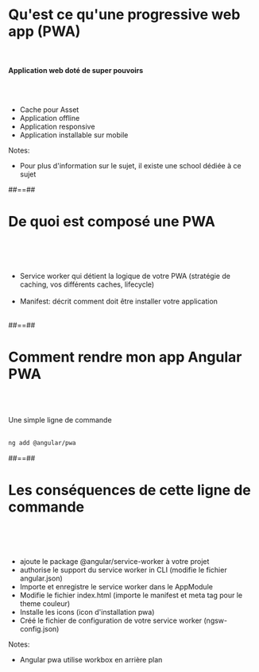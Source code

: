 <!-- .slide -->
# Qu'est ce qu'une progressive web app (PWA)
<br><br>
__Application web doté de super pouvoirs__
<!-- .element: class="important center" -->
<br><br>

- Cache pour Asset
- Application offline
- Application responsive
- Application installable sur mobile

Notes:
- Pour plus d'information sur le sujet, il existe une school dédiée à ce sujet

##==##

<!-- .slide: class="sfeir-basic-slide" -->
# De quoi est composé une PWA
<br><br><br>
- Service worker qui détient la logique de votre PWA (stratégie de caching, vos différents caches, lifecycle)<br><br>
- Manifest: décrit comment doit être installer votre application<br><br>

##==##

<!-- .slide: class="with-code inconsolata" -->
# Comment rendre mon app Angular PWA
<br><br>

Une simple ligne de commande
<br><br>

```sh
ng add @angular/pwa
```
<!-- .element: class="big-code" -->

##==##

<!-- .slide: class="sfeir-basic-slide" -->
# Les conséquences de cette ligne de commande
<br><br><br>

- ajoute le package @angular/service-worker à votre projet
- authorise le support du service worker in CLI (modifie le fichier angular.json)
- Importe et enregistre le service worker dans le AppModule
- Modifie le fichier index.html (importe le manifest et meta tag pour le theme couleur)
- Installe les icons (icon d'installation pwa)
- Créé le fichier de configuration de votre service worker (ngsw-config.json)

Notes:
- Angular pwa utilise workbox en arrière plan

